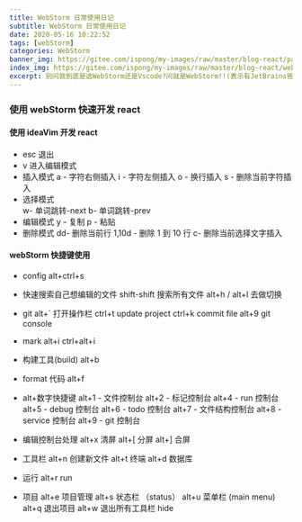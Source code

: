 ```yaml
---
title: WebStorm 日常使用日记
subtitle: WebStorm 日常使用日记
date: 2020-05-16 10:22:52
tags: [webStorm]
categories: WebStorm
banner_img: https://gitee.com/ispong/my-images/raw/master/blog-react/page.png
index_img: https://gitee.com/ispong/my-images/raw/master/blog-react/webStorm/webstorm.png
excerpt: 别问我到底是选WebStorm还是Vscode?问就是WebStorm!!(表示有JetBrains爸爸做最坚强的后盾,哎呀!真香)
---
```


### 使用 webStorm 快速开发 react

#### 使用 ideaVim 开发 react

- esc 退出
- v 进入编辑模式
- 插入模式
  a - 字符右侧插入
  i - 字符左侧插入
  o - 换行插入
  s - 删除当前字符插入
- 选择模式  
  w- 单词跳转-next
  b- 单词跳转-prev
- 编辑模式
  y - 复制
  p - 粘贴
- 删除模式
  dd- 删除当前行
  1,10d - 删除 1 到 10 行
  c- 删除当前选择文字插入

#### webStorm 快捷键使用

- config
  alt+ctrl+s

- 快速搜索自己想编辑的文件
  shift-shift 搜索所有文件
  alt+h / alt+l 去做切换

- git
  alt+` 打开操作栏
  ctrl+t update project
  ctrl+k commit file
  alt+9 git console

- mark 
  alt+i
  ctrl+alt+i

- 构建工具(build)
  alt+b

- format 代码
  alt+f

- alt+数字快捷键
  alt+1 - 文件控制台
  alt+2 - 标记控制台
  alt+4 - run 控制台
  alt+5 - debug 控制台
  alt+6 - todo 控制台
  alt+7 - 文件结构控制台
  alt+8 - service 控制台
  alt+9 - git 控制台

- 编辑控制台处理
  alt+x 清屏
  alt+[ 分屏
  alt+] 合屏

- 工具栏
  alt+n 创建新文件
  alt+t 终端
  alt+d 数据库

- 运行
  alt+r run

- 项目
  alt+e 项目管理
  alt+s 状态栏 （status）
  alt+u 菜单栏 (main menu)
  alt+q 退出项目
  alt+w 退出所有工具栏 hide
